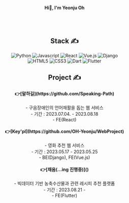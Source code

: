 <div align="center">
<h4>Hi👋, I'm Yeonju Oh</h4>

<br/>
<br/>

## **Stack ✍**

<img alt="Python" src="https://img.shields.io/badge/Python-3776AB?&style=for-the-badge&logo=Python&logoColor=white"/>
<img alt="Javascript" src="https://img.shields.io/badge/javascript-F7DF1E?&style=for-the-badge&logo=javascript&logoColor=white"/>
<img alt="React" src="https://img.shields.io/badge/react-61DAFB?&style=for-the-badge&logo=react&logoColor=white"/>
<img alt="Vue.js" src="https://img.shields.io/badge/vuedotjs-4FC08D?&style=for-the-badge&logo=vuedotjs&logoColor=white"/>
<img alt="Django" src="https://img.shields.io/badge/django-092E20?&style=for-the-badge&logo=django&logoColor=white"/>
<br/>
<img alt="HTML5" src="https://img.shields.io/badge/html5-E34F26?&style=for-the-badge&logo=html5&logoColor=white"/>
<img alt="CSS3" src="https://img.shields.io/badge/css3-1572B6?&style=for-the-badge&logo=css3&logoColor=white"/>
<img alt="Dart" src="https://img.shields.io/badge/dart-0175C2?&style=for-the-badge&logo=dart&logoColor=white"/>
<img alt="Flutter" src="https://img.shields.io/badge/flutter-02569B?&style=for-the-badge&logo=flutter&logoColor=white"/>


## **Project ✍**
<h4>👉[말하길](https://github.com/Speaking-Path)</h4>
<Tab>- 구음장애인의 언어재활을 돕는 웹 서비스
<br/>
<Tab>- 기간 : 2023.07.04. - 2023.08.18
<br/>
<Tab>- FE(React)
<br/>
<h4>👉[Key'pl](https://github.com/OH-Yeonju/WebProject)</h4>
<Tab>- 영화 추천 웹 서비스
<br/>
<Tab>- 기간 : 2023.05.17 - 2023.05.25
<br/>
<Tab>- BE(Django), FE(Vue.js)
<br/>
<h4>👉[채움(...ing 진행중)]()</h4>
<Tab>- 빅데이터 기반 농축수산물과 관련 레시피 추천 플랫폼
<br/>
<Tab>- 기간 : 2023.08.21 - 
<br/>
<Tab>- FE(Flutter)
<br/>

</div>
